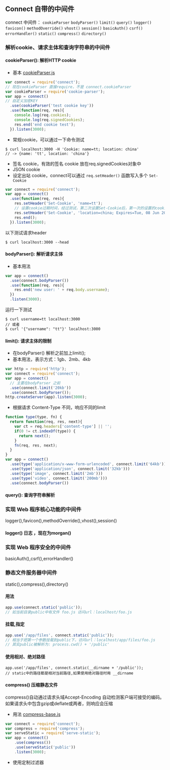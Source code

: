 ## Connect 自带的中间件
connect 中间件：
<code>cookieParser</code>
<code>bodyParser()</code>
<code>limit()</code>
<code>query()</code>
<code>logger()</code>
<code>favicon()</code>
<code>methodOverride()</code>
<code>vhost()</code>
<code>session()</code>
<code>basicAuth()</code>
<code>csrf()</code>
<code>errorHandler()</code>
<code>static()</code>
<code>compress()</code>
<code>directory()</code>
### 解析cookie、请求主体和查询字符串的中间件
#### cookieParser(): 解析HTTP cookie
- 基本 [cookieParser.js](./cookieParser.js)
```javascript
var connect = require('connect');
// 现在cookieParser 直接require，不是 connect.cookieParser
var cookieParser = require('cookie-parser');
var app = connect()
// 自定义加密KEY
  .use(cookieParser('test cookie key'))
  .use(function(req, res){
    console.log(req.cookies);
    console.log(req.signedCookies);
    res.end('end cookie test');
  }).listen(3000);
```
- 常规cookie，可以通过一下命令测试
```linux
$ curl localhost:3000 -H 'Cookie: name=tt; location: china'
// -> {name: 'tt', location: 'china'}
```
- 签名 cookie，有效的签名 cookie 放在req.signedCookies对象中
- JSON cookie
- 设定出站 cookie，connect可以通过 <code>req.setHeader()</code> 函数写入多个 <code>Set-Cookie</code>
```javascript
var connect = require('connect');
var app = connect()
  .use(function(req, res){
    res.setHeader('Set-Cookie', 'name=tt');
    // 设置cookie过期时间，经过测试，第二次设置Set-Cookie后，第一次的设置的cookie丢失
    res.setHeader('Set-Cookie', 'location=china; Expires=Tue, 08 Jun 2021 10:10:10 GMT');
    res.end();
  }).listen(3000);
```
以下测试请求header
```linux
$ curl localhost:3000 --head
```
#### bodyParser(): 解析请求主体
- 基本用法
```javascript
var app = connect()
  .use(connect.bodyParser())
  .use(function(req, res){
    res.end('new user: ' + req.body.username);
  })
  .listen(3000);
```
运行一下测试
```linux
$ curl username=tt localhost:3000
// 或者
$ curl '{"username": "tt"}' localhost:3000
```
#### limit(): 请求主体的限制
- 在bodyParser() 解析之前加上limit();
- 基本用法，表示方式：1gb、2mb、4kb
```javascript
var http = require('http');
var connect = require('connect');
var app = connect()
  // 主要在bodyParser 之前
  .use(connect.limit('20kb'))
  .use(connect.bodyParser());
http.createServer(app).listen(3000);
```
- 根据请求 Content-Type 不同，响应不同的limit
```javascript
function type(type, fn) {
  return function(req, res, next){
    var ct = req.headers['content-type'] || '';
    if(0 != ct.indexOf(type)) {
      return next();
    }
    fn(req, res, next);
  }
}
var app = connect()
  .use(type('application/x-www-form-urlencoded', connect.limit('64kb')))
  .use(type('application/json', connect.limit('32kb')))
  .use(type('image', connect.limit('2mb')))
  .use(type('video', connect.limit('200mb')))
  .use(connect.bodyParser())
```
#### query(): 查询字符串解析
### 实现 Web 程序核心功能的中间件
logger(),favicon(),methodOverride(),vhost(),session()
#### logger() 日志 ，现在为morgan()
### 实现 Web 程序安全的中间件
basicAuth(),csrf(),errorHandler()
### 静态文件服务器中间件
static(),compress(),directory()
#### 用法
```javascript
app.use(connect.static('public'));
// 如当前目录public中有文件 foo.js 访问url：localhost/foo.js
```
#### 挂载,指定
```javascript
app.use('/app/files', connect.static('public'));
// 相当于把第一个参数挂载到public下，访问url：localhost/app/files/foo.js
// 其实public被解析为: process.cwd() + '/public'
```
#### 使用相对、绝对路径
```jvascript
app.use('/app/files', connect.static(__dirname + '/public'));
// static中的路径都是相对当前路径,如果使用绝对路径时用 __dirname
```
#### compress() 压缩静态文件
compress()自动通过请求头域Accept-Encoding 自动检测客户端可接受的编码。如果请求头中包含gzip或deflate或两者，则响应会压缩
- 用法 [compress-base.js](./compress/compress-base.js)
```javascript
var connect = require('connect');
var compress = require('compress');
var serveStatic = require('serve-static');
var app = connect()
    .use(compress())
    .use(serveStatic('public'))
    .listen(3000);
```
- 使用定制过滤器

